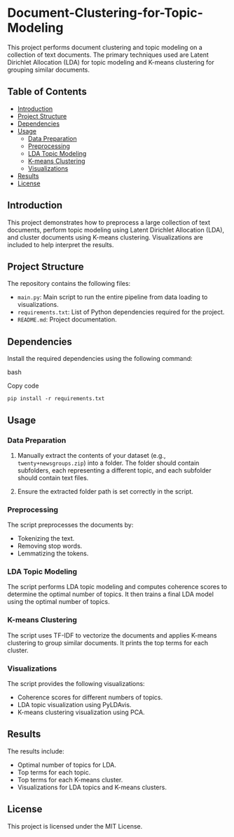 # Document-Clustering-for-Topic-Modeling
This project performs document clustering and topic modeling on a collection of text documents. The primary techniques used are Latent Dirichlet Allocation (LDA) for topic modeling and K-means clustering for grouping similar documents.

Table of Contents
-----------------

-   [Introduction](#introduction)
-   [Project Structure](#project-structure)
-   [Dependencies](#dependencies)
-   [Usage](#usage)
    -   [Data Preparation](#data-preparation)
    -   [Preprocessing](#preprocessing)
    -   [LDA Topic Modeling](#lda-topic-modeling)
    -   [K-means Clustering](#k-means-clustering)
    -   [Visualizations](#visualizations)
-   [Results](#results)
-   [License](#license)

Introduction
------------

This project demonstrates how to preprocess a large collection of text documents, perform topic modeling using Latent Dirichlet Allocation (LDA), and cluster documents using K-means clustering. Visualizations are included to help interpret the results.

Project Structure
-----------------

The repository contains the following files:

-   `main.py`: Main script to run the entire pipeline from data loading to visualizations.
-   `requirements.txt`: List of Python dependencies required for the project.
-   `README.md`: Project documentation.

Dependencies
------------

Install the required dependencies using the following command:

bash

Copy code

`pip install -r requirements.txt`

Usage
-----

### Data Preparation

1.  Manually extract the contents of your dataset (e.g., `twenty+newsgroups.zip`) into a folder. The folder should contain subfolders, each representing a different topic, and each subfolder should contain text files.

2.  Ensure the extracted folder path is set correctly in the script.

### Preprocessing

The script preprocesses the documents by:

-   Tokenizing the text.
-   Removing stop words.
-   Lemmatizing the tokens.

### LDA Topic Modeling

The script performs LDA topic modeling and computes coherence scores to determine the optimal number of topics. It then trains a final LDA model using the optimal number of topics.

### K-means Clustering

The script uses TF-IDF to vectorize the documents and applies K-means clustering to group similar documents. It prints the top terms for each cluster.

### Visualizations

The script provides the following visualizations:

-   Coherence scores for different numbers of topics.
-   LDA topic visualization using PyLDAvis.
-   K-means clustering visualization using PCA.


Results
-------

The results include:

-   Optimal number of topics for LDA.
-   Top terms for each topic.
-   Top terms for each K-means cluster.
-   Visualizations for LDA topics and K-means clusters.

License
-------

This project is licensed under the MIT License.
